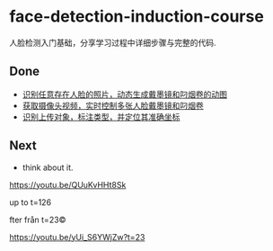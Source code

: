 # face-detection-induction-course
人脸检测入门基础，分享学习过程中详细步骤与完整的代码.

## Done
* [识别任意存在人脸的照片，动态生成戴墨镜和叼烟卷的动图](input_static_pic_to_gif2_for_class.md)
* [获取摄像头视频，实时控制多张人脸戴墨镜和叼烟卷](input_video_stream_paste_mask.md)
* [识别上传对象，标注类型，并定位其准确坐标](upload_image_to_draw_bounding_box.md)

## Next
* think about it.

https://youtu.be/QUuKvHHt8Sk 

up to t=126

fter från t=23©

https://youtu.be/yUi_S6YWjZw?t=23
